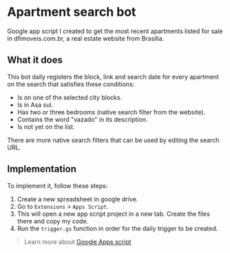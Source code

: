 # Apartment search bot

Google app script I created to get the most recent apartments listed for sale in dfimoveis.com.br, a real estate website from Brasília.

## What it does

This bot daily registers the block, link and search date for every apartment on the search that satisfies these conditions:
- Is on one of the selected city blocks.
- Is in Asa sul.
- Has two or three bedrooms (native search filter from the website).
- Contains the word "vazado" in its description.
- Is not yet on the list.

There are more native search filters that can be used by editing the search URL.

## Implementation

To implement it, follow these steps:
1. Create a new spreadsheet in google drive.
2. Go to `Extensions` > `Apps Script`.
3. This will open a new app script project in a new tab. Create the files there and copy my code.
4. Run the `trigger.gs` function in order for the daily trigger to be created.

> Learn more about [Google Apps script](https://www.google.com/script/start/)
